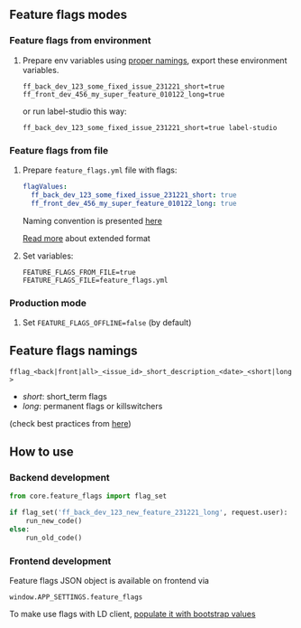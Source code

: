 ## Feature flags modes

### Feature flags from environment

1. Prepare env variables using [proper namings](#feature-flags-namings), export these environment variables.

    ```
    ff_back_dev_123_some_fixed_issue_231221_short=true
    ff_front_dev_456_my_super_feature_010122_long=true
    ```
   or run label-studio this way: 
   ```
   ff_back_dev_123_some_fixed_issue_231221_short=true label-studio 
   ```


### Feature flags from file

1. Prepare `feature_flags.yml` file with flags:

    ```yml
    flagValues:
      ff_back_dev_123_some_fixed_issue_231221_short: true
      ff_front_dev_456_my_super_feature_010122_long: true
    ```
   
    Naming convention is presented [here](#feature-flags-namings)
    
    [Read more](https://docs.launchdarkly.com/sdk/features/flags-from-files/?q=creating+a+flag+data+file#creating-a-flag-data-file) about extended format
    
2. Set variables:

    ```
    FEATURE_FLAGS_FROM_FILE=true
    FEATURE_FLAGS_FILE=feature_flags.yml
    ```

### Production mode

1. Set `FEATURE_FLAGS_OFFLINE=false` (by default)



## Feature flags namings

`fflag_<back|front|all>_<issue_id>_short_description_<date>_<short|long>`

- *short*: short_term flags
- *long*: permanent flags or killswitchers

(check best practices from [here](https://launchdarkly.com/blog/best-practices-short-term-permanent-flags/))


## How to use

### Backend development

```python
from core.feature_flags import flag_set

if flag_set('ff_back_dev_123_new_feature_231221_long', request.user):
    run_new_code()
else:
    run_old_code()
```


### Frontend development

Feature flags JSON object is available on frontend via

```
window.APP_SETTINGS.feature_flags
```

To make use flags with LD client, [populate it with bootstrap values](https://docs.launchdarkly.com/sdk/features/bootstrapping#javascript)
